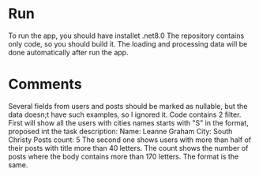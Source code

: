 # Run
To run the app, you should have installet .net8.0
The repository contains only code, so you should build it.
The loading and processing data will be done automatically after run the app.
# Comments
Several fields from users and posts should be marked as nullable, but the data doesn;t have such examples, so I ignored it.
Code contains 2 filter. First will show all the users with cities names starts with "S" in the format, proposed int the task description:
    Name: Leanne Graham
    City: South Christy
    Posts count: 5
The second one shows users with more than half of their posts with title more than 40 letters. The count shows the number of posts where the body contains more than 170 letters. The format is the same.